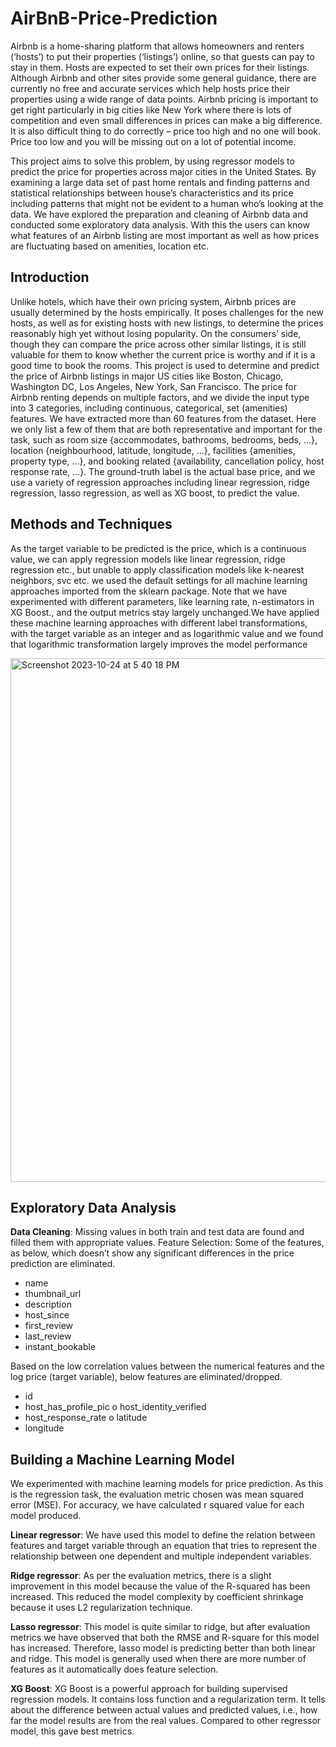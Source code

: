# AirBnB-Price-Prediction

Airbnb is a home-sharing platform that allows homeowners and renters (‘hosts’) to put their properties (‘listings’) online, so that guests can pay to stay in them. Hosts are expected to set their own prices for their listings. Although Airbnb and other sites provide some general guidance, there are currently no free and accurate services which help hosts price their properties using a wide range of data points. Airbnb pricing is important to get right particularly in big cities like New York where there is lots of competition and even small differences in prices can make a big difference. It is also difficult thing to do correctly – price too high and no one will book. Price too low and you will be missing out on a lot of potential income.

This project aims to solve this problem, by using regressor models to predict the price for properties across major cities in the United States. By examining a large data set of past home rentals and finding patterns and statistical relationships between house’s characteristics and its price including patterns that might not be evident to a human who’s looking at the data. We have explored the preparation and cleaning of Airbnb data and conducted some exploratory data analysis. With this the users can know what features of an Airbnb listing are most important as well as how prices are fluctuating based on amenities, location etc.

## Introduction

Unlike hotels, which have their own pricing system, Airbnb prices are usually determined by the hosts empirically. It poses challenges for the new hosts, as well as for existing hosts with new listings, to determine the prices reasonably high yet without losing popularity. On the consumers’ side, though they can compare the price across other similar listings, it is still valuable for them to know whether the current price is worthy and if it is a good time to book the rooms. This project is used to determine and predict the price of Airbnb listings in major US cities like Boston, Chicago, Washington DC, Los Angeles, New York, San Francisco.
The price for Airbnb renting depends on multiple factors, and we divide the input type into 3 categories, including continuous, categorical, set (amenities) features. We have extracted more than 60 features from the dataset. Here we only list a few of them that are both representative and important for the task, such as room size {accommodates, bathrooms, bedrooms, beds, ...}, location {neighbourhood, latitude, longitude, ...}, facilities {amenities, property type, ...}, and booking related {availability, cancellation policy, host response rate, ...}. The ground-truth label is the actual base price, and we use a variety of regression approaches including linear regression, ridge regression, lasso regression, as well as XG boost, to predict the value.

## Methods and Techniques

As the target variable to be predicted is the price, which is a continuous value, we can apply regression models like linear regression, ridge regression etc., but unable to apply classification models like k-nearest neighbors, svc etc. we used the default settings for all machine learning approaches imported from the sklearn package. Note that we have experimented with different parameters, like learning rate, n-estimators in XG Boost., and the output metrics stay largely unchanged.We have applied these machine learning approaches with different label transformations, with the target variable as an integer and as logarithmic value and we found that logarithmic transformation largely improves the model performance

<img width="838" alt="Screenshot 2023-10-24 at 5 40 18 PM" src="https://github.com/SaiVivekAlli09/AirBnB-Price-Prediction/assets/126822808/50f3cfcb-0ef0-4e7d-8528-937438fb7bc3">

## Exploratory Data Analysis

**Data Cleaning**: Missing values in both train and test data are found and filled them with appropriate values. Feature Selection:
Some of the features, as below, which doesn’t show any significant differences in the price prediction are eliminated.

* name
* thumbnail_url 
*  description
* host_since
*  first_review
* last_review
* instant_bookable

Based on the low correlation values between the numerical features and the log price (target variable), below features are eliminated/dropped.
* id
*  host_has_profile_pic o host_identity_verified
*  host_response_rate o latitude
* longitude

## Building a Machine Learning Model

We experimented with machine learning models for price prediction. As this is the regression task, the evaluation metric chosen was mean squared error (MSE). For accuracy, we have calculated r squared value for each model produced.

**Linear regressor**: We have used this model to define the relation between features and target variable through an equation that tries to represent the relationship between one dependent and multiple independent variables.

**Ridge regressor**: As per the evaluation metrics, there is a slight improvement in this model because the value of the R-squared has been increased. This reduced the model complexity by coefficient shrinkage because it uses L2 regularization technique.

**Lasso regressor**: This model is quite similar to ridge, but after evaluation metrics we have observed that both the RMSE and R-square for this model has increased. Therefore, lasso model is predicting better than both linear and ridge. This model is generally used when there are more number of features as it automatically does feature selection.

**XG Boost**: XG Boost is a powerful approach for building supervised regression models. It contains loss function and a regularization term. It tells about the difference between actual values and predicted values, i.e., how far the model results are from the real values. Compared to other regressor model, this gave best metrics.














